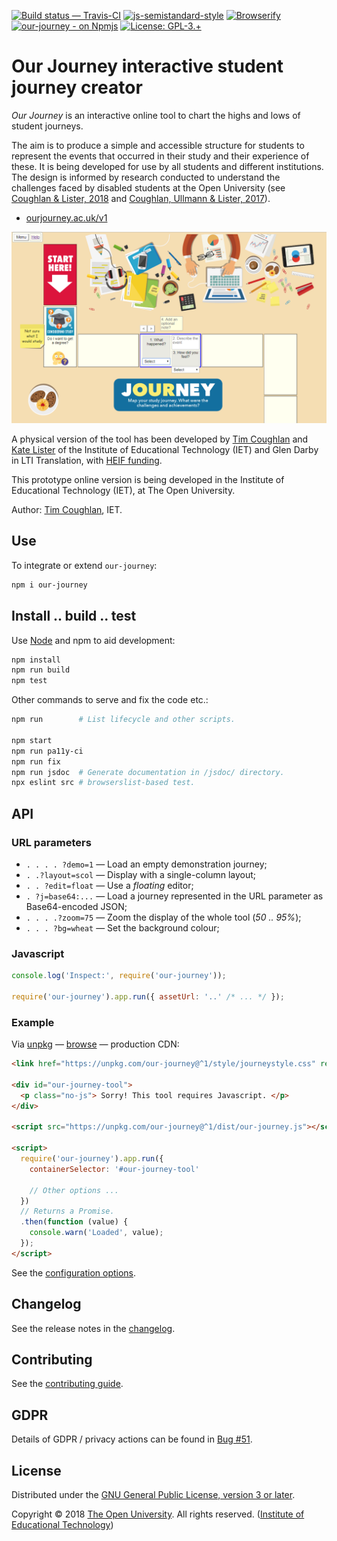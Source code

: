 
[![Build status — Travis-CI][travis-icon]][travis]
[![js-semistandard-style][semi-icon]][semi]
[![Browserify][br-icon]][browserify]
[![our-journey - on Npmjs][npm-icon]][npm]
[![License: GPL-3.+][lic-icon]][gpl]
<!--[![Husky Git hooks][hook-icon]][hook]-->

# Our Journey interactive student journey creator

_Our Journey_ is an interactive online tool to chart the highs and lows of student journeys.

The aim is to produce a simple and accessible structure for students to represent
the events that occurred in their study and their experience of these.
It is being developed for use by all students and different institutions.
The design is informed by research conducted to understand the challenges faced
by disabled students at the Open University (see [Coughlan & Lister, 2018][ORO]
and [Coughlan, Ullmann & Lister, 2017][ORO2]).

 * [ourjourney.ac.uk/v1][web]

[![Screenshot 1 - the editor.][img-rel]][web]

A physical version of the tool has been developed by [Tim Coughlan][tim] and
[Kate Lister][kate] of the Institute of Educational Technology (IET)
and Glen Darby in LTI Translation, with [HEIF funding][heif].

This prototype online version is being developed in the
Institute of Educational Technology (IET), at The Open University.

Author: [Tim Coughlan][tim], IET.

## Use

To integrate or extend `our-journey`:

```sh
npm i our-journey
```

## Install .. build .. test

Use [Node][] and npm to aid development:

```sh
npm install
npm run build
npm test
```

Other commands to serve and fix the code etc.:

```sh
npm run        # List lifecycle and other scripts.

npm start
npm run pa11y-ci
npm run fix
npm run jsdoc  # Generate documentation in /jsdoc/ directory.
npx eslint src # browserslist-based test.
```

## API

### URL parameters

 * `. . . . ?demo=1` — Load an empty demonstration journey;
 * `. .?layout=scol` — Display with a single-column layout;
 * `. . ?edit=float` — Use a _floating_ editor;
 * `. ?j=base64:...` — Load a journey represented in the URL parameter as Base64-encoded JSON;
 * `. . . .?zoom=75` — Zoom the display of the whole tool (_50 .. 95%_);
 * `. . . ?bg=wheat` — Set the background colour;

### Javascript

```js
console.log('Inspect:', require('our-journey'));

require('our-journey').app.run({ assetUrl: '..' /* ... */ });
```

### Example

Via [unpkg][] — [browse][] — production CDN:

```html
<link href="https://unpkg.com/our-journey@^1/style/journeystyle.css" rel="stylesheet" />

<div id="our-journey-tool">
  <p class="no-js"> Sorry! This tool requires Javascript. </p>
</div>

<script src="https://unpkg.com/our-journey@^1/dist/our-journey.js"></script>

<script>
  require('our-journey').app.run({
    containerSelector: '#our-journey-tool'

    // Other options ...
  })
  // Returns a Promise.
  .then(function (value) {
    console.warn('Loaded', value);
  });
</script>
```

See the [configuration options][config].

## Changelog

See the release notes in the [changelog][].

## Contributing

See the [contributing guide][contrib].

## GDPR

Details of GDPR / privacy actions can be found in [Bug #51][].

## License

Distributed under the [GNU General Public License, version 3 or later][gpl].

Copyright © 2018 [The Open University][ou]. All rights reserved. ([Institute of Educational Technology][iet])

[gpl]: https://github.com/IET-OU/our-journey/blob/master/LICENSE.txt
  "GNU General Public License, version 3 or later [GPL-3.0+]"
[gpl-orig]: https://gnu.org/licenses/gpl-3.0.txt

[iet]: https://iet.open.ac.uk/
[ou]: https://www.open.ac.uk/
[web]: https://ourjourney.ac.uk/v1/
[gh]: https://github.com/IET-OU/our-journey
[tim]: https://iet.open.ac.uk/profiles/tim.coughlan
[kate]: http://www.open.ac.uk/people/kml322 "Kate Lister"
[node]: https://nodejs.org/en/
[Help: Relative Image URL]: https://github.com/mark-anders/relative-image-url
[img]: https://github.com/nfreear/our-journey/blob/nfreear/demo-fill/assets/screenshot-1.png?raw=true
[img-rel]: assets/screenshot-1.png "'Our Journeys' screenshot 1 - the editor."
[oro]: https://oro.open.ac.uk/54760/
  "The accessibility of administrative processes: Assessing the impacts on students in higher education. Tim Coughlan, Kate Lister, 2018"
[oro2]: https://oro.open.ac.uk/48991/
  "Understanding Accessibility as a Process through the Analysis of Feedback from Disabled Students. Tim Coughlan, Thomas Daniel Ullmann, & Kate Lister, 2017."
[heif]: https://re.ukri.org/knowledge-exchange/the-higher-education-innovation-fund-heif/
  "The Higher Education Innovation Fund (HEIF)"
[unpkg]: https://unpkg.com/ "unpkg is a fast content delivery network (CDN) for everything on npm"
[browse]: https://unpkg.com/our-journey@^1/src/ "Browse the most recent version on Unpkg.com"
[semi]: https://github.com/Flet/semistandard "Javascript coding style — semistandard"
[semi-icon]: https://nick.freear.org.uk/badge/semi.svg
[sem-i0]: https://img.shields.io/badge/code_style-semistandard-brightgreen.svg
[browserify]: http://browserify.org/ "Built with Browserify"
[br-icon]: https://nick.freear.org.uk/badge/browserify.svg
[hook]: https://npmjs.com/package/husky "Git hooks made easy 🐶"
[hook-icon]: https://img.shields.io/badge/git--hook-husky-ff69b4.svg
[q-location]: https://github.com/IET-OU/our-journey/search?q=location&type=Code "GitHub search: 'location'"
[npm]: https://npmjs.com/package/our-journey
[npm-icon]: https://badge.fury.io/js/our-journey.svg
[travis]: https://travis-ci.org/IET-OU/our-journey "Build status – Travis-CI (NPM)"
[travis-icon]: https://api.travis-ci.org/IET-OU/our-journey.svg
[downl-icon]: https://img.shields.io/npm/dt/our-journey.svg "Count of total downloads ~ NPM"
[lic-icon]: https://img.shields.io/badge/license-GPL--3.0%2B-yellowgreen.svg
[lic0-icon]: https://img.shields.io/npm/l/our-journey.svg

[config]: src/config.js#L6 "Configuration options and defaults [config.JS]"
[changelog]: docs/CHANGELOG.md
[contrib]: docs/CONTRIBUTING.md
[contrib-x]: https://github.com/IET-OU/our-journey/blob/master/docs/CONTRIBUTING.md

[Bug #51]: https://github.com/IET-OU/our-journey/issues/51 "GDPR/privacy"

[End]: //.
